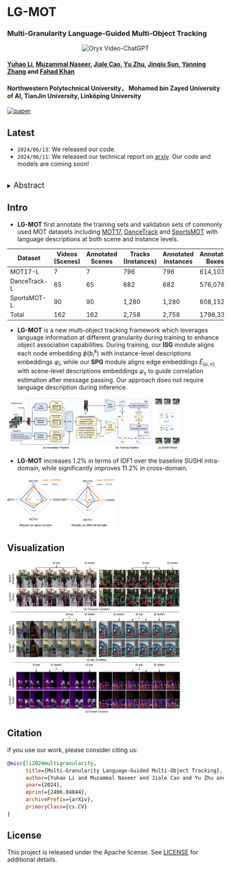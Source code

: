 # LG-MOT
### **Multi-Granularity Language-Guided Multi-Object Tracking**

<p align="center">
    <img src="https://i.imgur.com/waxVImv.png" alt="Oryx Video-ChatGPT">
</p>

#### [Yuhao Li](), [Muzammal Naseer](https://muzammal-naseer.com/), [Jiale Cao](https://jialecao001.github.io/), [Yu Zhu](), [Jinqiu Sun](https://teacher.nwpu.edu.cn/m/2009010133), [Yanning Zhang](https://jszy.nwpu.edu.cn/1999000059) and [Fahad Khan](https://sites.google.com/view/fahadkhans/home)


#### **Northwestern Polytechnical University， Mohamed bin Zayed University of AI,  TianJin University,  Linköping University**

<!-- [![Website](https://img.shields.io/badge/Project-Website-87CEEB)](site_url) -->
[![paper](https://img.shields.io/badge/arXiv-Paper-<COLOR>.svg)](https://arxiv.org/abs/2406.04844.pdf)

## Latest 
- `2024/06/13`: We released our code.
- `2024/06/11`: We released our technical report on [arxiv](https://arxiv.org/abs/2406.04844.pdf). Our code and models are coming soon!

<br>
<details>
  <summary>
  <font size="+1">Abstract</font>
  </summary>
Most existing multi-object tracking methods typically learn visual tracking features via maximizing dis-similarities of different instances and minimizing similarities of the same instance. While such a feature learning scheme achieves promising performance, learning discriminative features solely based on visual information is challenging especially in case of environmental interference such as occlusion, blur and domain variance. In this work, we argue that multi-modal language-driven features provide complementary information to classical visual features, thereby aiding in improving the robustness to such environmental interference. To this end, we propose a new multi-object tracking framework, named LG-MOT, that explicitly leverages language information at different levels of granularity (scene-and instance-level) and combines it with standard visual features to obtain discriminative representations. To develop LG-MOT, we annotate existing MOT datasets with scene-and instance-level language descriptions. We then encode both instance-and scene-level language information into high-dimensional embeddings, which are utilized to guide the visual features during training. At inference, our LG-MOT uses the standard visual features without relying on annotated language descriptions. Extensive experiments on three benchmarks, MOT17, DanceTrack and SportsMOT, reveal the merits of the proposed contributions leading to state-of-the-art performance. On the DanceTrack test set, our LG-MOT achieves an absolute gain of 2.2% in terms of target object association (IDF1 score), compared to the baseline using only visual features. Further, our LG-MOT exhibits strong cross-domain generalizability.
</details>

## Intro

- **LG-MOT**  first annotate
the training sets and validation sets of commonly used MOT datasets including
[MOT17](https://motchallenge.net/data/MOT17/), [DanceTrack](https://dancetrack.github.io/) and [SportsMOT](https://github.com/MCG-NJU/SportsMOT?tab=readme-ov-file) with language descriptions
at both scene and instance levels.

| Dataset|Videos (Scenes) |Annotated Scenes |Tracks (Instances) | Annotated Instances|Annotated Boxes |Frames|
|---------|---------|---------|---------|---------|---------|---------|
| MOT17-L |  7 | 7 | 796 |796 | 614,103 | 110,407 |
| DanceTrack-L| 65   | 65| 682 | 682 | 576,078 | 67,304|
|SportsMOT-L |90| 90 | 1,280 | 1,280 |608,152|55,544 |
|Total | 162|162|2,758|2,758|1798,333|233,255|

- **LG-MOT** is a new multi-object tracking framework which leverages language information at different granularity during training to enhance object association capabilities. During training, our **ISG** module aligns each node embedding $\phi(b_i^k)$ with instance-level descriptions embeddings $\varphi_i$, while our **SPG** module aligns edge embeddings $\hat{E}_{(u,v)}$ with scene-level descriptions embeddings $\varphi_s$ to guide correlation estimation after message passing. Our approach does not require language description during inference.

<img src="source/LG-MOT_overview.png" width="80%"/>

- **LG-MOT**  increases 1.2% in terms of IDF1 over the baseline SUSHI intra-domain, while significantly improves 11.2% in cross-domain.

<img src="source/performance.png" width="50%"/>

## Visualization

<img src="source/visualization.png" width="80%"/>

## Citation
if you use our work, please consider citing us:
```BibTeX
@misc{li2024multigranularity,
      title={Multi-Granularity Language-Guided Multi-Object Tracking}, 
      author={Yuhao Li and Muzammal Naseer and Jiale Cao and Yu Zhu and Jinqiu Sun and Yanning Zhang and Fahad Shahbaz Khan},
      year={2024},
      eprint={2406.04844},
      archivePrefix={arXiv},
      primaryClass={cs.CV}
}

```


## License
This project is released under the Apache license. See [LICENSE](LICENSE) for additional details.

